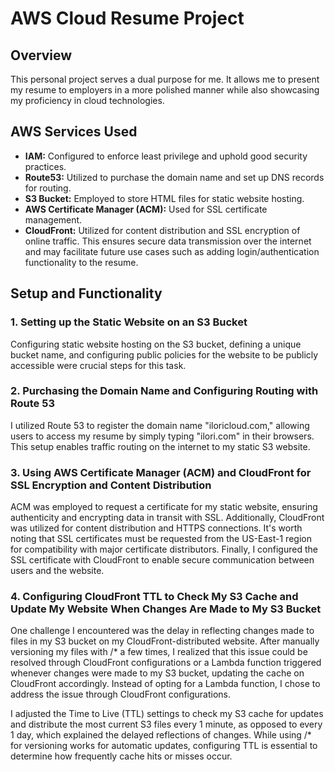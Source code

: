 # AWS Cloud Resume Project

## Overview

This personal project serves a dual purpose for me. It allows me to present my resume to employers in a more polished manner while also showcasing my proficiency in cloud technologies.

## AWS Services Used

- **IAM:** Configured to enforce least privilege and uphold good security practices.
- **Route53:** Utilized to purchase the domain name and set up DNS records for routing.
- **S3 Bucket:** Employed to store HTML files for static website hosting.
- **AWS Certificate Manager (ACM):** Used for SSL certificate management.
- **CloudFront:** Utilized for content distribution and SSL encryption of online traffic. This ensures secure data transmission over the internet and may facilitate future use cases such as adding login/authentication functionality to the resume.

## Setup and Functionality

### 1. Setting up the Static Website on an S3 Bucket

Configuring static website hosting on the S3 bucket, defining a unique bucket name, and configuring public policies for the website to be publicly accessible were crucial steps for this task.

### 2. Purchasing the Domain Name and Configuring Routing with Route 53

I utilized Route 53 to register the domain name "iloricloud.com," allowing users to access my resume by simply typing "ilori.com" in their browsers. This setup enables traffic routing on the internet to my static S3 website.

### 3. Using AWS Certificate Manager (ACM) and CloudFront for SSL Encryption and Content Distribution

ACM was employed to request a certificate for my static website, ensuring authenticity and encrypting data in transit with SSL. Additionally, CloudFront was utilized for content distribution and HTTPS connections. It's worth noting that SSL certificates must be requested from the US-East-1 region for compatibility with major certificate distributors. Finally, I configured the SSL certificate with CloudFront to enable secure communication between users and the website.

### 4. Configuring CloudFront TTL to Check My S3 Cache and Update My Website When Changes Are Made to My S3 Bucket

One challenge I encountered was the delay in reflecting changes made to files in my S3 bucket on my CloudFront-distributed website. After manually versioning my files with /* a few times, I realized that this issue could be resolved through CloudFront configurations or a Lambda function triggered whenever changes were made to my S3 bucket, updating the cache on CloudFront accordingly. Instead of opting for a Lambda function, I chose to address the issue through CloudFront configurations.

I adjusted the Time to Live (TTL) settings to check my S3 cache for updates and distribute the most current S3 files every 1 minute, as opposed to every 1 day, which explained the delayed reflections of changes. While using /* for versioning works for automatic updates, configuring TTL is essential to determine how frequently cache hits or misses occur.
